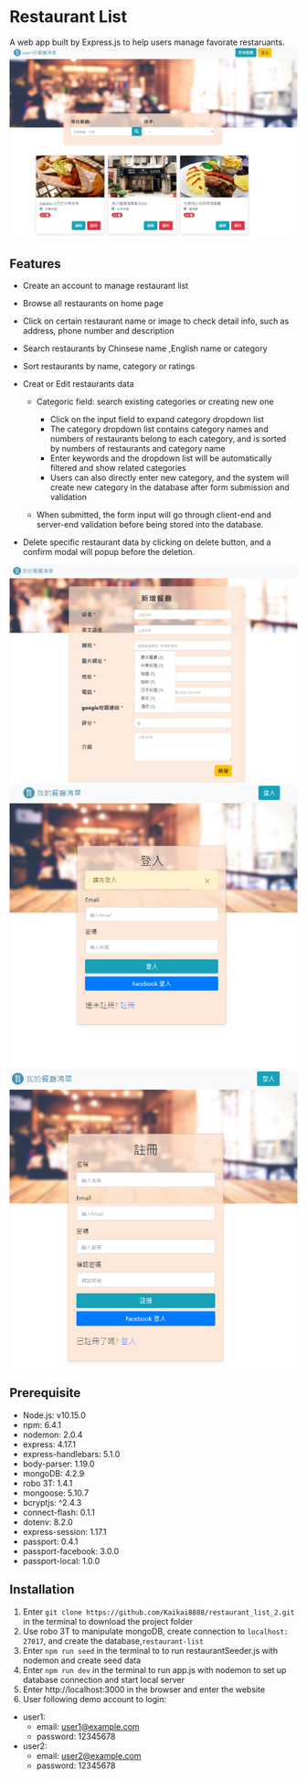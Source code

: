 # Restaurant List
A web app built by Express.js to help users manage favorate restaruants.
![screenshot](./index_page_screenshot.png)

## Features
* Create an account to manage restaurant list

* Browse all restaurants on home page

* Click on certain restaurant name or image to check detail info, such as address, phone number and description

* Search restaurants by Chinsese name ,English name or category

* Sort restaurants by name, category or ratings

* Creat or Edit restaurants data

  * Categoric field: search existing categories or creating new one
    * Click on the input field to expand category dropdown list
    * The category dropdown list contains category names and numbers of restaurants belong to each category, and is sorted by numbers of restaurants and category name
    * Enter keywords and the dropdown list will be automatically filtered and show related categories
    * Users can also directly enter new category, and the system will create new category in the database after form submission and validation

  * When submitted, the form input will go through  client-end and server-end validation before being stored into the database.

* Delete specific restaurant data by clicking on delete button, and a confirm modal will popup before the deletion.

![新增](./add_restaurant_screenshot.png)
![login](./login_screenshot.png)
![register](./register_screenshot.png)

## Prerequisite
* Node.js: v10.15.0
* npm: 6.4.1
* nodemon: 2.0.4
* express: 4.17.1
* express-handlebars: 5.1.0
* body-parser: 1.19.0
* mongoDB: 4.2.9
* robo 3T: 1.4.1
* mongoose: 5.10.7
* bcryptjs: ^2.4.3
* connect-flash: 0.1.1
* dotenv: 8.2.0
* express-session: 1.17.1
* passport: 0.4.1
* passport-facebook: 3.0.0
* passport-local: 1.0.0


## Installation
1. Enter ` git clone https://github.com/Kaikai8888/restaurant_list_2.git ` in the terminal to download the project folder
2. Use robo 3T to manipulate mongoDB, create connection to `localhost: 27017`, and create the database,`restaurant-list`
3. Enter `npm run seed` in the terminal to to run restaurantSeeder.js with nodemon and create seed data
4. Enter `npm run dev` in the terminal to run app.js with nodemon to set up database connection and start local server 
5. Enter http://localhost:3000 in the browser and enter the website
6. User following demo account to login:
  * user1: 
    - email: user1@example.com
    - password: 12345678
  * user2:
    - email: user2@example.com
    - password: 12345678

